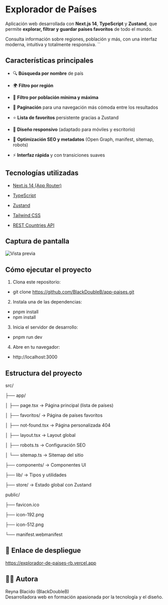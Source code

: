 # Explorador de Países

Aplicación web desarrollada con **Next.js 14**, **TypeScript** y **Zustand**, que permite **explorar, filtrar y guardar países favoritos** de todo el mundo.

Consulta información sobre regiones, población y más, con una interfaz moderna, intuitiva y totalmente responsiva.
``
## Características principales

- 🔍 **Búsqueda por nombre** de país

- 🌍 **Filtro por región**

- 👥 **Filtro por población mínima y máxima**

- 📄 **Paginación** para una navegación más cómoda entre los resultados

- ⭐ **Lista de favoritos** persistente gracias a Zustand

- 📱 **Diseño responsivo** (adaptado para móviles y escritorio)

- 🧭 **Optimización SEO y metadatos** (Open Graph, manifest, sitemap, robots)

- ⚡ **Interfaz rápida** y con transiciones suaves

  
## Tecnologías utilizadas

- [Next.js 14 (App Router)](https://nextjs.org/)

- [TypeScript](https://www.typescriptlang.org/)

- [Zustand](https://zustand-demo.pmnd.rs/)

- [Tailwind CSS](https://tailwindcss.com/)

- [REST Countries API](https://restcountries.com/)


## Captura de pantalla

![Vista previa](https://res.cloudinary.com/doublebl/image/upload/v1759812537/explorador_paises_tkec6u.png)


## Cómo ejecutar el proyecto

1. Clona este repositorio:
  - git clone https://github.com/BlackDoubleB/app-paises.git

2. Instala una de las dependencias:
- pnpm install
- npm install

3. Inicia el servidor de desarrollo:
  - pnpm run dev  

4. Abre en tu navegador:
 -  http://localhost:3000
 

## Estructura del proyecto

src/

├── app/

│ ├── page.tsx → Página principal (lista de países)

│ ├── favoritos/ → Página de países favoritos

│ ├── not-found.tsx → Página personalizada 404

│ ├── layout.tsx → Layout global

│ ├── robots.ts → Configuración SEO

│ └── sitemap.ts → Sitemap del sitio

├── components/ → Componentes UI

├── lib/ → Tipos y utilidades

├── store/ → Estado global con Zustand

public/

├── favicon.ico

├── icon-192.png

├── icon-512.png

└── manifest.webmanifest


## 🔗 Enlace de despliegue
https://explorador-de-paises-rb.vercel.app  


## 👩‍💻 Autora

Reyna Blacido (BlackDoubleB)  
Desarrolladora web en formación apasionada por la tecnología y el diseño.
